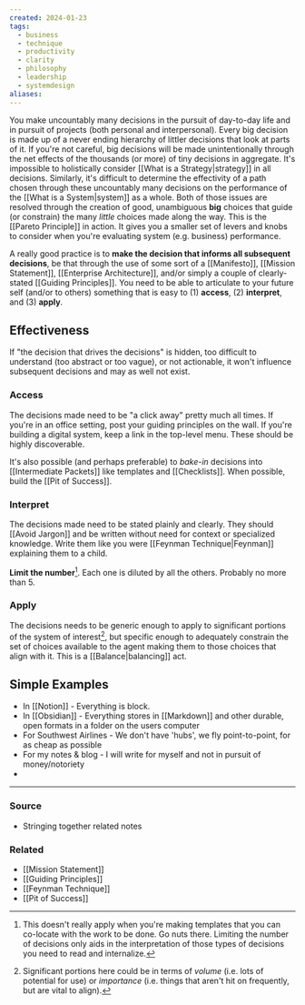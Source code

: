 ```yaml
---
created: 2024-01-23
tags:
  - business
  - technique
  - productivity
  - clarity
  - philosophy
  - leadership
  - systemdesign
aliases:
---
```

You make uncountably many decisions in the pursuit of day-to-day life and in pursuit of projects (both personal and interpersonal). Every big decision is made up of a never ending hierarchy of littler decisions that look at parts of it. If you're not careful, big decisions will be made unintentionally through the net effects of the thousands (or more) of tiny decisions in aggregate. It's impossible to holistically consider [[What is a Strategy|strategy]] in all decisions. Similarly, it's difficult to determine the effectivity of a path chosen through these uncountably many decisions on the performance of the [[What is a System|system]] as a whole. Both of those issues are resolved through the creation of good, unambiguous **big** choices that guide (or constrain) the many *little* choices made along the way. This is the [[Pareto Principle]] in action. It gives you a smaller set of levers and knobs to consider when you're evaluating system (e.g. business) performance.

A really good practice is to **make the decision that informs all subsequent decisions**, be that through the use of some sort of a [[Manifesto]], [[Mission Statement]], [[Enterprise Architecture]], and/or simply a couple of clearly-stated [[Guiding Principles]]. You need to be able to articulate to your future self (and/or to others) something that is easy to (1) **access**, (2) **interpret**, and (3) **apply**.

## Effectiveness 
If "the decision that drives the decisions" is hidden, too difficult to understand (too abstract or too vague), or not actionable, it won't influence subsequent decisions and may as well not exist. 

### Access
The decisions made need to be "a click away" pretty much all times. If you're in an office setting, post your guiding principles on the wall. If you're building a digital system, keep a link in the top-level menu. These should be highly discoverable.

It's also possible (and perhaps preferable) to *bake-in* decisions into [[Intermediate Packets]] like templates and [[Checklists]]. When possible, build the [[Pit of Success]].

### Interpret
The decisions made need to be stated plainly and clearly. They should [[Avoid Jargon]] and be written without need for context or specialized knowledge. Write them like you were [[Feynman Technique|Feynman]] explaining them to a child.

**Limit the number**[^2].  Each one is diluted by all the others. Probably no more than 5. 

[^2]: This doesn't really apply when you're making templates that you can co-locate with the work to be done. Go nuts there. Limiting the number of decisions only aids in the interpretation of those types of decisions you need to read and internalize.

### Apply
The decisions needs to be generic enough to apply to significant portions of the system of interest[^1], but specific enough to adequately constrain the set of choices available to the agent making them to those choices that align with it. This is a [[Balance|balancing]] act.

[^1]: Significant portions here could be in terms of *volume* (i.e. lots of potential for use) or *importance* (i.e. things that aren't hit on frequently, but are vital to align).

## Simple Examples
- In [[Notion]] - Everything is block.
- In [[Obsidian]] - Everything stores in [[Markdown]] and other durable, open formats in a folder on the users computer
- For Southwest Airlines - We don't have 'hubs', we fly point-to-point, for as cheap as possible
- For my notes & blog - I will write for myself and not in pursuit of money/notoriety
- 

---
### Source
- Stringing together related notes

### Related
- [[Mission Statement]]
- [[Guiding Principles]]
- [[Feynman Technique]]
- [[Pit of Success]]